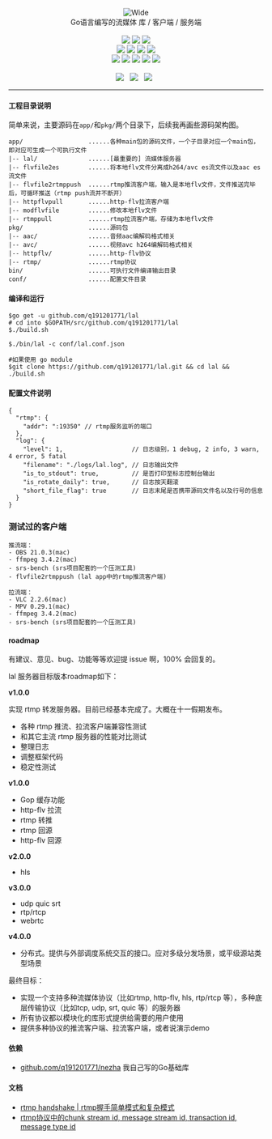 <p align="center">
<img alt="Wide" src="https://pengrl.com/images/other/lallogo.png">
<br>
Go语言编写的流媒体 库 / 客户端 / 服务端
<br><br>
<a title="TravisCI" target="_blank" href="https://www.travis-ci.org/q191201771/lal"><img src="https://www.travis-ci.org/q191201771/lal.svg?branch=master"></a>
<a title="codecov" target="_blank" href="https://codecov.io/gh/q191201771/lal"><img src="https://codecov.io/gh/q191201771/lal/branch/master/graph/badge.svg?style=flat-square"></a>
<a title="goreportcard" target="_blank" href="https://goreportcard.com/report/github.com/q191201771/lal"><img src="https://goreportcard.com/badge/github.com/q191201771/lal?style=flat-square"></a>
<br>
<a title="codesize" target="_blank" href="https://github.com/q191201771/lal"><img src="https://img.shields.io/github/languages/code-size/q191201771/lal.svg?style=flat-square?style=flat-square"></a>
<a title="license" target="_blank" href="https://github.com/q191201771/lal/blob/master/LICENSE"><img src="https://img.shields.io/badge/license-MIT-brightgreen.svg?style=flat-square"></a>
<a title="lastcommit" target="_blank" href="https://github.com/q191201771/lal/commits/master"><img src="https://img.shields.io/github/commit-activity/m/q191201771/lal.svg?style=flat-square"></a>
<a title="commitactivity" target="_blank" href="https://github.com/q191201771/lal/graphs/commit-activity"><img src="https://img.shields.io/github/last-commit/q191201771/lal.svg?style=flat-square"></a>
<br>
<a title="pr" target="_blank" href="https://github.com/q191201771/lal/pulls"><img src="https://img.shields.io/github/issues-pr-closed/q191201771/lal.svg?style=flat-square&color=FF9966"></a>
<a title="hits" target="_blank" href="https://github.com/q191201771/lal"><img src="https://hits.b3log.org/q191201771/lal.svg?style=flat-square"></a>
<a title="language" target="_blank" href="https://github.com/q191201771/lal"><img src="https://img.shields.io/github/languages/count/q191201771/lal.svg?style=flat-square"></a>
<a title="toplanguage" target="_blank" href="https://github.com/q191201771/lal"><img src="https://img.shields.io/github/languages/top/q191201771/lal.svg?style=flat-square"></a>
<a title="godoc" target="_blank" href="https://godoc.org/github.com/q191201771/lal"><img src="http://img.shields.io/badge/godoc-reference-5272B4.svg?style=flat-square"></a>
<br><br>
<a title="watcher" target="_blank" href="https://github.com/q191201771/lal/watchers"><img src="https://img.shields.io/github/watchers/q191201771/lal.svg?label=Watchers&style=social"></a>&nbsp;&nbsp;
<a title="star" target="_blank" href="https://github.com/q191201771/lal/stargazers"><img src="https://img.shields.io/github/stars/q191201771/lal.svg?label=Stars&style=social"></a>&nbsp;&nbsp;
<a title="fork" target="_blank" href="https://github.com/q191201771/lal/network/members"><img src="https://img.shields.io/github/forks/q191201771/lal.svg?label=Forks&style=social"></a>&nbsp;&nbsp;
</p>

---

#### 工程目录说明

简单来说，主要源码在`app/`和`pkg/`两个目录下，后续我再画些源码架构图。

```
app/                  ......各种main包的源码文件，一个子目录对应一个main包，即对应可生成一个可执行文件
|-- lal/              ......[最重要的] 流媒体服务器
|-- flvfile2es        ......将本地flv文件分离成h264/avc es流文件以及aac es流文件
|-- flvfile2rtmppush  ......rtmp推流客户端，输入是本地flv文件，文件推送完毕后，可循环推送（rtmp push流并不断开）
|-- httpflvpull       ......http-flv拉流客户端
|-- modflvfile        ......修改本地flv文件
|-- rtmppull          ......rtmp拉流客户端，存储为本地flv文件
pkg/                  ......源码包
|-- aac/              ......音频aac编解码格式相关
|-- avc/              ......视频avc h264编解码格式相关
|-- httpflv/          ......http-flv协议
|-- rtmp/             ......rtmp协议
bin/                  ......可执行文件编译输出目录
conf/                 ......配置文件目录
```

#### 编译和运行

```
$go get -u github.com/q191201771/lal
# cd into $GOPATH/src/github.com/q191201771/lal
$./build.sh

$./bin/lal -c conf/lal.conf.json

#如果使用 go module
$git clone https://github.com/q191201771/lal.git && cd lal && ./build.sh
```

#### 配置文件说明

```
{
  "rtmp": {
    "addr": ":19350" // rtmp服务监听的端口
  },
  "log": {
    "level": 1,                   // 日志级别，1 debug, 2 info, 3 warn, 4 error, 5 fatal
    "filename": "./logs/lal.log", // 日志输出文件
    "is_to_stdout": true,         // 是否打印至标志控制台输出
    "is_rotate_daily": true,      // 日志按天翻滚
    "short_file_flag": true       // 日志末尾是否携带源码文件名以及行号的信息
  }
}
```

### 测试过的客户端

```
推流端：
- OBS 21.0.3(mac)
- ffmpeg 3.4.2(mac)
- srs-bench (srs项目配套的一个压测工具)
- flvfile2rtmppush (lal app中的rtmp推流客户端)

拉流端：
- VLC 2.2.6(mac)
- MPV 0.29.1(mac)
- ffmpeg 3.4.2(mac)
- srs-bench (srs项目配套的一个压测工具)
```

#### roadmap

有建议、意见、bug、功能等等欢迎提 issue 啊，100% 会回复的。

lal 服务器目标版本roadmap如下：

**v1.0.0**

实现 rtmp 转发服务器。目前已经基本完成了。大概在十一假期发布。

- 各种 rtmp 推流、拉流客户端兼容性测试
- 和其它主流 rtmp 服务器的性能对比测试
- 整理日志
- 调整框架代码
- 稳定性测试

**v1.0.0**

- Gop 缓存功能
- http-flv 拉流
- rtmp 转推
- rtmp 回源
- http-flv 回源

**v2.0.0**

- hls

**v3.0.0**

- udp quic srt
- rtp/rtcp
- webrtc

**v4.0.0**

- 分布式。提供与外部调度系统交互的接口。应对多级分发场景，或平级源站类型场景


最终目标：

* 实现一个支持多种流媒体协议（比如rtmp, http-flv, hls, rtp/rtcp 等），多种底层传输协议（比如tcp, udp, srt, quic 等）的服务器
* 所有协议都以模块化的库形式提供给需要的用户使用
* 提供多种协议的推流客户端、拉流客户端，或者说演示demo

#### 依赖

- [github.com/q191201771/nezha](https://github.com/q191201771/nezha) 我自己写的Go基础库

#### 文档

* [rtmp handshake | rtmp握手简单模式和复杂模式](https://pengrl.com/p/20027/)
* [rtmp协议中的chunk stream id, message stream id, transaction id, message type id](https://pengrl.com/p/25610/)
